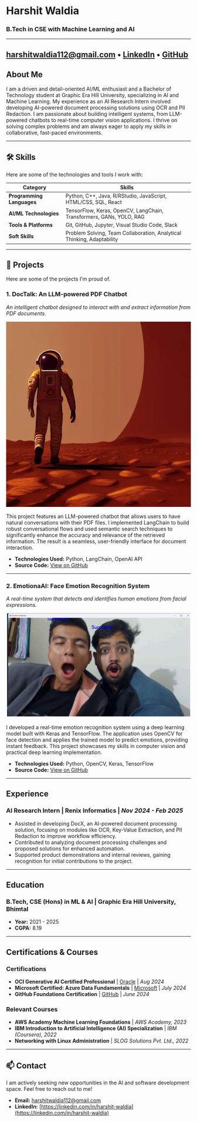 # Harshit Waldia
### B.Tech in CSE with Machine Learning and AI

---
[harshitwaldia112@gmail.com](mailto:harshitwaldia112@gmail.com) • [LinkedIn](https://linkedin.com/in/harshit-waldia) • [GitHub](https://github.com/harshitwaldia)
---

## About Me

I am a driven and detail-oriented AI/ML enthusiast and a Bachelor of Technology student at Graphic Era Hill University, specializing in AI and Machine Learning. My experience as an AI Research Intern involved developing AI-powered document processing solutions using OCR and PII Redaction. I am passionate about building intelligent systems, from LLM-powered chatbots to real-time computer vision applications. I thrive on solving complex problems and am always eager to apply my skills in collaborative, fast-paced environments.

---

## 🛠️ Skills

Here are some of the technologies and tools I work with:

| Category                 | Skills                                                                   |
|--------------------------|--------------------------------------------------------------------------|
| **Programming Languages**| Python, C++, Java, R/RStudio, JavaScript, HTML/CSS, SQL, React             |
| **AI/ML Technologies**   | TensorFlow, Keras, OpenCV, LangChain, Transformers, GANs, YOLO, RAG        |
| **Tools & Platforms**    | Git, GitHub, Jupyter, Visual Studio Code, Slack                          |
| **Soft Skills**          | Problem Solving, Team Collaboration, Analytical Thinking, Adaptability   |

---

## 🚀 Projects

Here are some of the projects I'm proud of.

### 1. DocTalk: An LLM-powered PDF Chatbot
*An intelligent chatbot designed to interact with and extract information from PDF documents.*

![DocTalk Project Screenshot](https://github.com/HarshitWaldia/SynthiVerse/raw/main/assets/sample_image.webp)

This project features an LLM-powered chatbot that allows users to have natural conversations with their PDF files. I implemented LangChain to build robust conversational flows and used semantic search techniques to significantly enhance the accuracy and relevance of the retrieved information. The result is a seamless, user-friendly interface for document interaction.

*   **Technologies Used:** Python, LangChain, OpenAI API
*   **Source Code:** [View on GitHub](https://github.com/harshitwaldia/your-repo-link) <!-- TODO: Replace with your actual repo link -->

---

### 2. EmotionaAI: Face Emotion Recognition System
*A real-time system that detects and identifies human emotions from facial expressions.*

![EmotionaAI Project Screenshot](https://github.com/HarshitWaldia/Face_Emotion_Recognition/raw/main/Result/output3.png)

I developed a real-time emotion recognition system using a deep learning model built with Keras and TensorFlow. The application uses OpenCV for face detection and applies the trained model to predict emotions, providing instant feedback. This project showcases my skills in computer vision and practical deep learning implementation.

*   **Technologies Used:** Python, OpenCV, Keras, TensorFlow
*   **Source Code:** [View on GitHub](https://github.com/harshitwaldia/your-repo-link) <!-- TODO: Replace with your actual repo link -->

---

## Experience

### **AI Research Intern** | Renix Informatics | _Nov 2024 - Feb 2025_
- Assisted in developing DocX, an AI-powered document processing solution, focusing on modules like OCR, Key-Value Extraction, and PII Redaction to improve workflow efficiency.
- Contributed to analyzing document processing challenges and proposed solutions for enhanced automation.
- Supported product demonstrations and internal reviews, gaining recognition for initial contributions to the project.

---

## Education

### **B.Tech, CSE (Hons) in ML & AI** | Graphic Era Hill University, Bhimtal
- **Year:** 2021 - 2025
- **CGPA:** 8.19

---

## Certifications & Courses

### Certifications
- **OCI Generative AI Certified Professional** | [Oracle](https://education.oracle.com/oracle-oci-generative-ai-certified-professional/pexam_1Z0-1127-24) | _Aug 2024_
- **Microsoft Certified: Azure Data Fundamentals** | [Microsoft](https://learn.microsoft.com/en-us/credentials/certifications/azure-data-fundamentals/) | _July 2024_
- **GitHub Foundations Certification** | [GitHub](https://learn.microsoft.com/en-us/credentials/certifications/github-foundations/) | _June 2024_ <!-- Note: Resume said 2025, updated to 2024. Please verify. -->

### Relevant Courses
- **AWS Academy Machine Learning Foundations** | _AWS Academy, 2023_
- **IBM Introduction to Artificial Intelligence (AI) Specialization** | _IBM (Coursera), 2022_
- **Networking with Linux Administration** | _SLOG Solutions Pvt. Ltd., 2022_

---

## 📫 Contact

I am actively seeking new opportunities in the AI and software development space. Feel free to reach out to me!

- **Email:** [harshitwaldia112@gmail.com](mailto:harshitwaldia112@gmail.com)
- **LinkedIn:** [https://linkedin.com/in/harshit-waldia](https://linkedin.com/in/harshit-waldia)
